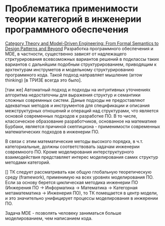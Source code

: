 # Проблематика применимости теории категорий в инженерии программного обеспечения
[Category Theory and Model-Driven Engineering: From
Formal Semantics to Design Patterns and Beyond](http://arxiv.org/pdf/1209.1433.pdf) Разработка программного обеспечения и MDE, в частности, существенно зависят от надлежащего стрктурирования всевозможных вариантов решений в подклассы таких вариантов с дальнйшим подобным структурированием, приводящим к архтектурам инструметов и модельному структурированию программного кода. Такой подход направляет мышление (arrow thinking) [в ТРИЗЕ всегда это было].

[там же] Автоматный подход и подходы на интуитивных уточнениях алгоритма недостаточны для выражения структур и семантики сложных совремнных систем. Даные подходы не предоставляют адекватных методов и инструментов для спецификации и описания межструктурных отношений и операций над структурами, что является основой современных подходов к разработке ПО. В то числе, классическое образование разработчиков, основанное на математике Бурбаки, является причиной скептицизна - применимости современных математических подходов в инженерии ПО.

В связи с этим математические методы высокого порядка, в ч.т. категориальные, должны соответствовать задачам инженерии совремноого ПО. Кроме моделирования интерструктурного взаимодействия представляет интерес моделирования самих структур методами категорий.

[] ТК следует рассматривать как общую глобальную теоретическую среду (framework), применимую на всех уровнях моделирования ПО. Если за основу берется циклическая методика инженерии ПО (Инжерения ПО -> Информатика -> Математика -> Категорная метаматематика -> Инженерия ПО), то ТК помещается в центр модели, и это значительно унифицирует процессы моделирования в инжерении ПО.

Задача MDE - позволять человеку заниматься больше моделированием, чем написанием кода.
